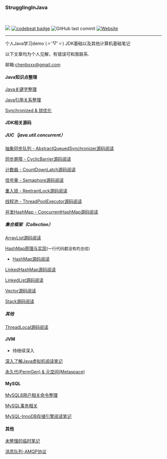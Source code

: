 ### StrugglingInJava
<div>    
<br/>

![](https://img.shields.io/badge/language-java-orange.svg)
[![codebeat badge](https://codebeat.co/badges/9e7c2bf7-18a2-4648-b2db-b7b92e70f747)](https://codebeat.co/projects/github-com-chenbxxx-strugglinginjava-master)
![GitHub last commit](https://img.shields.io/github/last-commit/google/skia.svg)
[![Website](https://img.shields.io/website-chenbxxx-down-green-red/https/shields.io.svg?label=my-blog)](https://chenbxxx.top)    

</div>

---

个人Java学习demo  (〃'▽'〃)
JDK基础以及其他计算机基础笔记

以下文章均为个人见解，有错误可和我联系.

邮箱:chenbxxx@gmail.com



#### Java知识点整理

[Java关键字整理](https://github.com/CheNbXxx/StrugglingInJava/blob/master/note/Java%E5%85%B3%E9%94%AE%E5%AD%97%E6%95%B4%E7%90%86.md)

[Java引用关系整理](https://github.com/CheNbXxx/StrugglingInJava/blob/master/note/Java%E4%B8%AD%E7%9A%84%E5%BC%95%E7%94%A8%E5%85%B3%E7%B3%BB.md)

[Synchronized & 锁优化](https://github.com/CheNbXxx/StrugglingInJava/blob/master/note/Synchronzed&%E9%94%81%E4%BC%98%E5%8C%96.md)



#### JDK相关源码



##### JUC（java.util.concurrent）

[抽象同步队列 - AbstractQueuedSynchronizer源码阅读](./note/jdk/JUC/AbstractQueuedSynchronizer.md)

[同步屏障 - CyclicBarrier源码阅读](./note/jdk/JUC/CyclicBarrier.md)

[计数器 - CountDownLatch源码阅读](./note/jdk/JUC/CountDownLatch.md)

[信号量 - Semaphore源码阅读](./note/jdk/JUC/Semaphore.md)

[重入锁 - ReetrantLock源码阅读](./note/jdk/JUC/ReetrantLock.md)

[线程池 - ThreadPoolExecutor源码阅读 ](./note/jdk/JUC/ThreadPoolExecutor源码解析.md)

[并发HashMap - ConcurrentHashMap源码阅读](./note/jdk/JUC/ConcurrentHashMap源码阅读(jdk1.8).md)

##### 集合框架（Collection）

[ArrayList源码阅读](https://github.com/CheNbXxx/StrugglingInJava/blob/master/note/ArrayList.md)

[HashMap原理与实现](https://github.com/CheNbXxx/StrugglingInJava/blob/master/note/HashMap.md)<font size="2">(一行代码都没有的总结)</font>

- [HashMap源码阅读](https://github.com/CheNbXxx/StrugglingInJava/blob/master/note/HashMap%E6%BA%90%E7%A0%81%E9%98%85%E8%AF%BB.md)

[LinkedHashMap源码阅读](https://github.com/CheNbXxx/StrugglingInJava/blob/master/note/LinkedHashMap%E6%BA%90%E7%A0%81%E9%98%85%E8%AF%BB.md)

[LinkedList源码阅读](https://github.com/CheNbXxx/StrugglingInJava/blob/master/note/LinkedList.md)

[Vector源码阅读](https://github.com/CheNbXxx/StrugglingInJava/blob/master/note/Vector.md)

[Stack源码阅读](https://github.com/CheNbXxx/StrugglingInJava/blob/master/note/Stack.md)

##### 其他

[ThreadLocal源码阅读](https://github.com/CheNbXxx/StrugglingInJava/blob/master/note/ThreadLocal%E6%BA%90%E7%A0%81%E9%98%85%E8%AF%BB.md)



#### JVM

- 待继续深入

[深入了解Java虚拟机阅读笔记](https://github.com/CheNbXxx/StrugglingInJava/blob/master/note/%E6%B7%B1%E5%85%A5%E4%BA%86%E8%A7%A3Java%E8%99%9A%E6%8B%9F%E6%9C%BA%E7%9F%A5%E8%AF%86%E6%A2%B3%E7%90%86.md)

[永久代(PermGen) & 元空间(Metaspace)](https://github.com/CheNbXxx/StrugglingInJava/blob/master/note/Java8%E4%B8%AD%E7%9A%84Metaspace.md)

#### MySQL

[MySQL8用户相关命令整理](https://github.com/CheNbXxx/StrugglingInJava/blob/master/note/Mysql.md)

[MySQL事务相关](https://github.com/CheNbXxx/StrugglingInJava/blob/master/note/Mysql%E5%9F%BA%E7%A1%80.md) 

[MySQL-InnoDB存储引擎阅读笔记](https://github.com/CheNbXxx/StrugglingInJava/blob/master/note/MySQL-InnoDB%E5%AD%98%E5%82%A8%E5%BC%95%E6%93%8E%E8%AF%BB%E5%90%8E%E6%80%BB%E7%BB%93.md)



#### 其他

[未整理的临时笔记](https://github.com/CheNbXxx/StrugglingInJava/blob/master/note/%E4%B8%B4%E6%97%B6%E7%AC%94%E8%AE%B0.md)

[消息队列-AMQP协议](https://github.com/CheNbXxx/StrugglingInJava/blob/master/note/AMQP%E5%8D%8F%E8%AE%AE.md)

